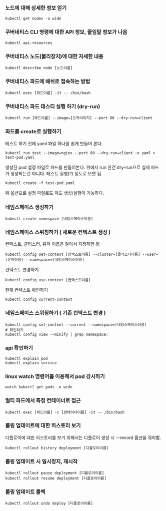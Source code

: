 ### 노드에 대해 상세한 정보 얻기

```
kubectl get nodes -o wide 
```

### 쿠버네티스 CLI 명령에 대한 API 정보, 줄임말 정보가 나옴

```
kubectl api-resources
```

### 쿠버네티스 노드(물리장치)에 대한 자세한 내용

```
kubectl describe node [노드이름]
```

### 쿠버네티스 파드에 배쉬로 접속하는 방법

```
kubectl exec [파드이름] -it -- /bin/bash
```

### 쿠버네티스 파드 테스티 실행 하기 (dry-run)

```
kubectl run [파드이름] --image=[도커이미지] --port 80 --dry-run=client
```

### 파드를 create로 실행하기

테스트 하기 전에 yaml 파일 하나를 쉽게 만들어 본다.

```
kubectl run test --image=nginx --port 80 --dry-run=client -o yaml > test-pod.yaml
```

생성된 pod 설정 파일로 파드를 만들어본다. 위에서 run 한건 dry-run으로 실제 파드가 생성되는건 아니다. 테스트 실행(?) 정도로 보면 됨.

```
kubectl create -f test-pod.yaml 
```

위 옵션으로 설정 파일로도 파드 생성/실행이 가능하다. 

### 네임스페이스 생성하기

```
kubectl create namespace [네임스페이스이름]
```

### 네임스페이스 스위칭하기 ( 새로운 컨텍스트 생성 )

컨텍스트, 클러스터, 유저 이름은 알아서 지정하면 됨
```
kubectl config set-context [컨텍스트이름] --cluster=[클러스터이름] --user=[유저이름] --namespace=[네임스페이스이름]
```

컨텍스트 변경하기
``` 
kubectl config use-context [컨텍스트이름]
```

현재 컨텍스트 확인하기
```
kubectl config current-context 
```

### 네임스페이스 스위칭하기 ( 기존 컨텍스트 변경 )

```
kubectl config set-context --current --namespace=[네임스페이스이름]
# 확인하기
kubectl config view --minify | grep namespace:
```

### api 확인하기

```
kubectl explain pod
kubectl explain service 
```

### linux watch 명령어를 이용해서 pod 감시하기

```
watch kubectl get pods -o wide
```

### 멀티 파드에서 특정 컨테이너로 접근

```
kubectl exec [파드이름] -c [컨테이너이름] -it -- /bin/bash
```

### 롤링 업데이트에 대한 히스토리 보기

디플로이에 대한 히스토리를 보기 위해서는 디플로이 생성 시 --record 옵션을 줘야함. 

```
kubectl rollout history deployment [디플로이이름]
```

### 롤링 업데이트 시 일시정지, 재시작

```
kubectl rollout pause deployment [디플로이이름]
kubectl rollout resume deployment [디플로이이름]
```

### 롤링 업데이트 롤백

```
kubectl rollout undo deploy [디플로이이름]
```


